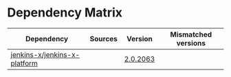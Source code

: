 # Dependency Matrix

Dependency | Sources | Version | Mismatched versions
---------- | ------- | ------- | -------------------
[jenkins-x/jenkins-x-platform](https://github.com/jenkins-x/jenkins-x-platform) |  | [2.0.2063](https://github.com/jenkins-x/jenkins-x-platform/releases/tag/v2.0.2063) | 
